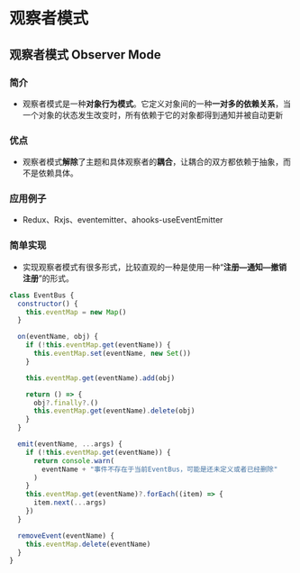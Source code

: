 # 观察者模式

## 观察者模式 Observer Mode

### 简介

- 观察者模式是一种**对象行为模式**。它定义对象间的一种**一对多的依赖关系**，当一个对象的状态发生改变时，所有依赖于它的对象都得到通知并被自动更新

### 优点

- 观察者模式**解除**了主题和具体观察者的**耦合**，让耦合的双方都依赖于抽象，而不是依赖具体。

### 应用例子

- Redux、Rxjs、eventemitter、ahooks-useEventEmitter

### 简单实现

- 实现观察者模式有很多形式，比较直观的一种是使用一种“**注册—通知—撤销注册**”的形式。

```js
class EventBus {
  constructor() {
    this.eventMap = new Map()
  }

  on(eventName, obj) {
    if (!this.eventMap.get(eventName)) {
      this.eventMap.set(eventName, new Set())
    }

    this.eventMap.get(eventName).add(obj)

    return () => {
      obj?.finally?.()
      this.eventMap.get(eventName).delete(obj)
    }
  }

  emit(eventName, ...args) {
    if (!this.eventMap.get(eventName)) {
      return console.warn(
        eventName + "事件不存在于当前EventBus，可能是还未定义或者已经删除"
      )
    }
    this.eventMap.get(eventName)?.forEach((item) => {
      item.next(...args)
    })
  }

  removeEvent(eventName) {
    this.eventMap.delete(eventName)
  }
}
```
